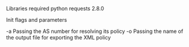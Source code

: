 Libraries required
python requests 2.8.0

Init flags and parameters

-a	Passing the AS number for resolving its policy
-o	Passing the name of the output file for exporting the XML policy
